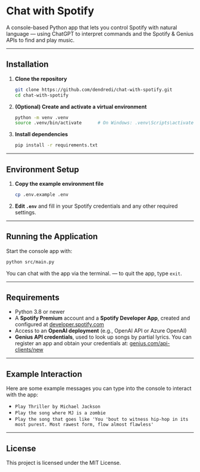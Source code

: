 # Chat with Spotify

A console-based Python app that lets you control Spotify with natural language — using ChatGPT to interpret commands and the Spotify & Genius APIs to find and play music.

---

## Installation

1. **Clone the repository**
   ```bash
   git clone https://github.com/dendredi/chat-with-spotify.git
   cd chat-with-spotify
   ```

2. **(Optional) Create and activate a virtual environment**
   ```bash
   python -m venv .venv
   source .venv/bin/activate      # On Windows: .venv\Scripts\activate
   ```

3. **Install dependencies**
   ```bash
   pip install -r requirements.txt
   ```

---

## Environment Setup

1. **Copy the example environment file**
   ```bash
   cp .env.example .env
   ```

2. **Edit `.env`** and fill in your Spotify credentials and any other required settings.

---

## Running the Application

Start the console app with:

```bash
python src/main.py
```

You can chat with the app via the terminal. — to quit the app, type `exit`.

---

## Requirements

- Python 3.8 or newer
- A **Spotify Premium** account and a **Spotify Developer App**, created and configured at [developer.spotify.com](https://developer.spotify.com/)
- Access to an **OpenAI deployment** (e.g., OpenAI API or Azure OpenAI)
- **Genius API credentials**, used to look up songs by partial lyrics. You can register an app and obtain your credentials at: [genius.com/api-clients/new](https://genius.com/api-clients/new)

---

## Example Interaction

Here are some example messages you can type into the console to interact with the app:

- `Play Thriller by Michael Jackson`
- `Play the song where MJ is a zombie`
- `Play the song that goes like 'You 'bout to witness hip-hop in its most purest. Most rawest form, flow almost flawless'`


---

## License

This project is licensed under the MIT License.
